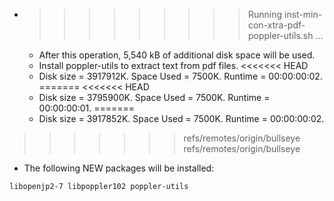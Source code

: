 * >>>>>>>>> Running inst-min-con-xtra-pdf-poppler-utils.sh ...
  * After this operation, 5,540 kB of additional disk space will be used.
  * Install poppler-utils to extract text from pdf files.
<<<<<<< HEAD
  * Disk size = 3917912K. Space Used = 7500K. Runtime = 00:00:00:02.
=======
<<<<<<< HEAD
  * Disk size = 3795900K. Space Used = 7500K. Runtime = 00:00:00:01.
=======
  * Disk size = 3917852K. Space Used = 7500K. Runtime = 00:00:00:02.
>>>>>>> refs/remotes/origin/bullseye
>>>>>>> refs/remotes/origin/bullseye
  * The following NEW packages will be installed:
  ```bash
libopenjp2-7 libpoppler102 poppler-utils
  ```
